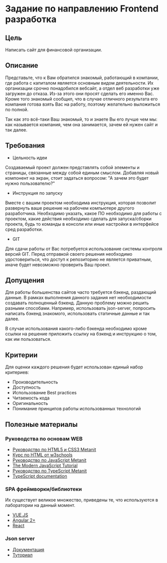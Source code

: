 # Задание по направлению Frontend разработка

## Цель

Написать сайт для финансовой организации.

## Описание

Представьте, что к Вам обратился знакомый, работающий в компании, где работа с капиталом является основным видом деятельности. Их организации срочно понадобился вебсайт, а отдел веб разработки уже загружен до отказа. Из-за этого они просят сделать его именно Вас. Кроме того знакомый сообщил, что в случае отличного результата его компания готова взять Вас на работу, поэтому желательно выложиться по полной.

Так как это всё-таки Ваш знакомый, то и знаете Вы его лучше чем мы: как называется компания, чем она занимается, зачем ей нужен сайт и так далее.

## Требования

* Цельность идеи

Создаваемый проект должен представлять собой элементы и страницы, связанные между собой единым смыслом. Добавляя новый компонент на экран, стоит задаться вопросом: "А зачем это будет нужно пользователю?"

* Инструкция по запуску

Вместе с вашим проектом необходима инструкция, которая позволит развернуть ваше решение на рабочем компьютере другого разработчика. Необходимо указать, какое ПО необходимо для работы с проектом, какие действия необходимо сделать для запуска/сборки проекта, будь то команды в консоли или иные настройки в интерфейсе сред разработки.

* GIT

Для сдачи работы от Вас потребуется использование системы контроля версий GIT. Перед отправкой своего решения необходимо удостовериться, что доступ к репозиторию не является приватным, иначе будет невозможно проверить Ваш проект.

## Допущения

Для работы большенства сайтов часто требуется бэкенд, раздающий данные. В рамках выполнения данного задания нет необходимости создавать полноценный бэкенд. Данную проблему можно решить разными способами. Например, использовать json-server, попросить написать бэкенд знакомого, использовать статичные данные и так далее.

В случае использования какого-либо бэкенда необходимо кроме ссылки на решение приложить ссылку на бэкенд и инструкцию о том, как им пользоваться.

## Критерии

Для оценки каждого решения будет использован единый набор критериев:

* Производительность
* Доступность
* Использование Best practices
* Читаемость кода
* Оригинальность
* Понимание принципов работы использованных технологий

## Полезные материалы

### Руководства по основам WEB

* [Руководство по HTML5 и CSS3 Metanit](https://metanit.com/web/html5/)
* [Курс по HTML от w3schools](https://www.w3schools.com/html/)
* [Руководство по JavaScript Metanit](https://metanit.com/web/javascript/)
* [The Modern JavaScript Tutorial](https://javascript.info/)
* [Руководство по TypeScript Metanit](https://metanit.com/web/typescript/)
* [TypeScript documentation](https://www.typescriptlang.org/docs/home.html)

### SPA фреймворки/библиотеки

Их существует великое множество, приведены те, что используются в лаборатории на данный момент.

* [VUE.JS](https://vuejs.org)
* [Angular 2+](https://angular.io/start)
* [React](https://reactjs.org/docs/getting-started.html)

### Json server

* [Документация](https://github.com/typicode/json-server)
* [Туториал](https://medium.com/codingthesmartway-com-blog/create-a-rest-api-with-json-server-36da8680136d)
